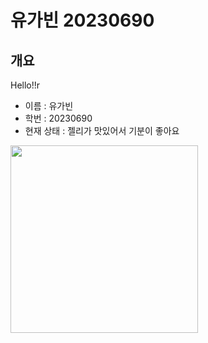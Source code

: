 # 유가빈 20230690

## 개요

Hello!!r
- 이름 : 유가빈
- 학번 : 20230690
- 현재 상태 : 젤리가 맛있어서 기분이 좋아요

<!--  ![새로운 프로필 이미지](./new_profile.png)-->
<img src="./mini.png" width="300px" height="300px">